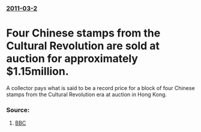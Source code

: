 ### [2011-03-2](/news/2011/03/2/index.md)

# Four Chinese stamps from the Cultural Revolution are sold at auction for approximately $1.15million.

A collector pays what is said to be a record price for a block of four Chinese stamps from the Cultural Revolution era at auction in Hong Kong.


### Source:

1. [BBC](http://www.bbc.co.uk/news/world-asia-pacific-12617685)
